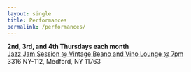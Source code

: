 ```yaml
---
layout: single
title: Performances
permalink: /performances/
---
```


**2nd, 3rd, and 4th Thursdays each month**  
[Jazz Jam Session @ Vintage Beano and Vino Lounge @ 7pm](https://www.vintagebeanoandvinolounge.com)  
3316 NY-112, Medford, NY 11763  
